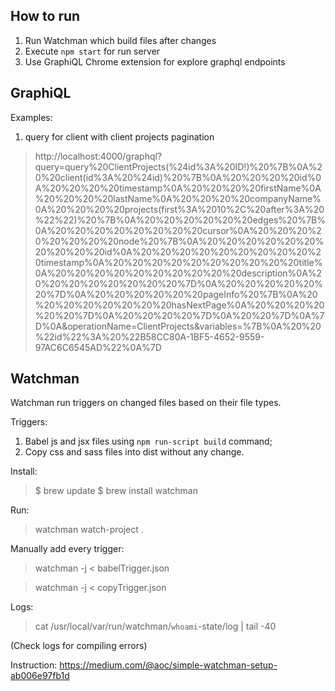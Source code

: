 ## How to run

1. Run Watchman which build files after changes
2. Execute `npm start` for run server
3. Use GraphiQL Chrome extension for explore graphql endpoints


## GraphiQL

Examples:
1. query for client with client projects pagination
> http://localhost:4000/graphql?query=query%20ClientProjects(%24id%3A%20ID!)%20%7B%0A%20%20client(id%3A%20%24id)%20%7B%0A%20%20%20%20id%0A%20%20%20%20timestamp%0A%20%20%20%20firstName%0A%20%20%20%20lastName%0A%20%20%20%20companyName%0A%20%20%20%20projects(first%3A%2010%2C%20after%3A%20%22%22)%20%7B%0A%20%20%20%20%20%20edges%20%7B%0A%20%20%20%20%20%20%20%20cursor%0A%20%20%20%20%20%20%20%20node%20%7B%0A%20%20%20%20%20%20%20%20%20%20id%0A%20%20%20%20%20%20%20%20%20%20timestamp%0A%20%20%20%20%20%20%20%20%20%20title%0A%20%20%20%20%20%20%20%20%20%20description%0A%20%20%20%20%20%20%20%20%7D%0A%20%20%20%20%20%20%7D%0A%20%20%20%20%20%20pageInfo%20%7B%0A%20%20%20%20%20%20%20%20hasNextPage%0A%20%20%20%20%20%20%7D%0A%20%20%20%20%7D%0A%20%20%7D%0A%7D%0A&operationName=ClientProjects&variables=%7B%0A%20%20%22id%22%3A%20%22B58CC80A-1BF5-4652-9559-97AC6C6545AD%22%0A%7D


## Watchman

Watchman run triggers on changed files based on their file types.

Triggers:
1. Babel js and jsx files using `npm run-script build` command;
2. Copy css and sass files into dist without any change.

Install:
> $ brew update
> $ brew install watchman

Run:
> watchman watch-project .

Manually add every trigger:
> watchman -j < babelTrigger.json

> watchman -j < copyTrigger.json

Logs:
> cat /usr/local/var/run/watchman/`whoami`-state/log | tail -40

(Check logs for compiling errors)

Instruction:
https://medium.com/@aoc/simple-watchman-setup-ab006e97fb1d